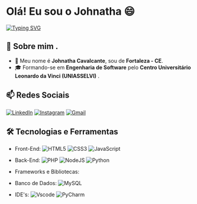 # Olá! Eu sou o Johnatha 😄

[![Typing SVG](https://readme-typing-svg.herokuapp.com/?color=fff&size=35&center=true&vCenter=true&width=1000&lines=Bem+vindo+ao+meu+perfil+do+GitHub!+:D)](https://git.io/typing-svg)

## 🧠 Sobre mim .

- 🌱 Meu nome é **Johnatha Cavalcante**, sou de **Fortaleza - CE**. 
- 🎓 Formando-se em **Engenharia de Software** pelo **Centro Universitário Leonardo da Vinci (UNIASSELVI)**
.

## 📫 Redes Sociais

[![LinkedIn](https://img.shields.io/badge/LinkedIn-0077B5?style=for-the-badge&logo=linkedin&logoColor=white)](https://www.linkedin.com/in/johnatha-cavalcante/)
[![Instagram](https://img.shields.io/badge/-Instagram-%23E4405F?style=for-the-badge&logo=instagram&logoColor=white)](https://www.instagram.com/johnatha.cavalcante/)
[![Gmail](https://img.shields.io/badge/Gmail-333333?style=for-the-badge&logo=gmail&logoColor=red)](mailto:johnathacavalcante@gmail.com)

## 🛠️ Tecnologias e Ferramentas

- Front-End:
![HTML5](https://img.shields.io/badge/HTML5-E34F26?style=for-the-badge&logo=html5&logoColor=white)
![CSS3](https://img.shields.io/badge/CSS3-1572B6?style=for-the-badge&logo=css3&logoColor=white)
![JavaScript](https://img.shields.io/badge/JavaScript-F7DF1E?style=for-the-badge&logo=javascript&logoColor=black)
- Back-End:
![PHP](https://img.shields.io/badge/PHP-777BB4?style=for-the-badge&logo=php&logoColor=white)
![NodeJS](https://img.shields.io/badge/node.js-6DA55F?style=for-the-badge&logo=node.js&logoColor=white)
![Python](https://img.shields.io/badge/python-3670A0?style=for-the-badge&logo=python&logoColor=ffdd54)

- Frameworks e Bibliotecas:

- Banco de Dados:
![MySQL](https://img.shields.io/badge/MySQL-00000F?style=for-the-badge&logo=mysql&logoColor=white)
- IDE's:
![Vscode](https://img.shields.io/badge/Vscode-007ACC?style=for-the-badge&logo=visual-studio-code&logoColor=white)
![PyCharm](https://img.shields.io/badge/pycharm-143?style=for-the-badge&logo=pycharm&logoColor=black&color=black&labelColor=green)




